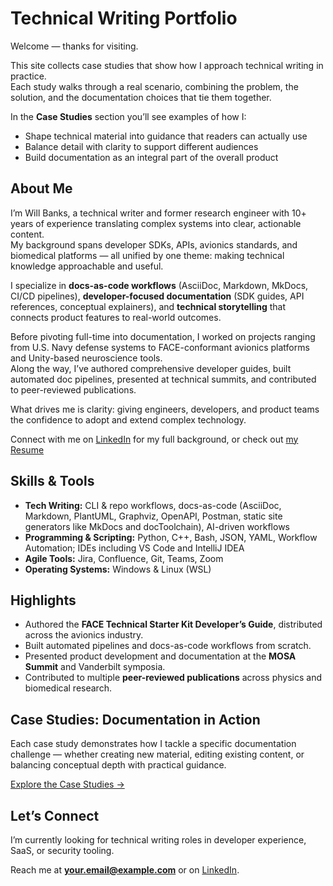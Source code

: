 
# Technical Writing Portfolio

Welcome — thanks for visiting.

This site collects case studies that show how I approach technical writing in practice.  
Each study walks through a real scenario, combining the problem, the solution, and the documentation choices that tie them together.

In the **Case Studies** section you’ll see examples of how I:

- Shape technical material into guidance that readers can actually use  
- Balance detail with clarity to support different audiences  
- Build documentation as an integral part of the overall product  

## About Me

I’m Will Banks, a technical writer and former research engineer with 10+ years of experience translating complex systems into clear, actionable content.  
My background spans developer SDKs, APIs, avionics standards, and biomedical platforms — all unified by one theme: making technical knowledge approachable and useful.

I specialize in **docs-as-code workflows** (AsciiDoc, Markdown, MkDocs, CI/CD pipelines), **developer-focused documentation** (SDK guides, API references, conceptual explainers), and **technical storytelling** that connects product features to real-world outcomes.

Before pivoting full-time into documentation, I worked on projects ranging from U.S. Navy defense systems to FACE-conformant avionics platforms and Unity-based neuroscience tools.  
Along the way, I’ve authored comprehensive developer guides, built automated doc pipelines, presented at technical summits, and contributed to peer-reviewed publications.

What drives me is clarity: giving engineers, developers, and product teams the confidence to adopt and extend complex technology.

Connect with me on [LinkedIn](https://www.linkedin.com/in/william-banks-7a736793/) for my full background, or check out [my Resume](https://docs.google.com/document/d/1yv8pqGzOZew67R3HoX8QbaK1VehR5nlt/export?format=pdf)

## Skills & Tools

- **Tech Writing:** CLI & repo workflows, docs-as-code (AsciiDoc, Markdown, PlantUML, Graphviz, OpenAPI, Postman, static site generators like MkDocs and docToolchain), AI-driven workflows
- **Programming & Scripting:** Python, C++, Bash, JSON, YAML, Workflow Automation; IDEs including VS Code and IntelliJ IDEA 
- **Agile Tools:** Jira, Confluence, Git, Teams, Zoom  
- **Operating Systems:** Windows & Linux (WSL)  

## Highlights

- Authored the **FACE Technical Starter Kit Developer’s Guide**, distributed across the avionics industry.  
- Built automated pipelines and docs-as-code workflows from scratch.  
- Presented product development and documentation at the **MOSA Summit** and Vanderbilt symposia.  
- Contributed to multiple **peer-reviewed publications** across physics and biomedical research.  

## Case Studies: Documentation in Action

Each case study demonstrates how I tackle a specific documentation challenge — whether creating new material, editing existing content, or balancing conceptual depth with practical guidance.

[Explore the Case Studies →](./case-studies/)

## Let’s Connect

I’m currently looking for technical writing roles in developer experience, SaaS, or security tooling.  

Reach me at **your.email@example.com** or on [LinkedIn](https://www.linkedin.com/in/william-banks-7a736793/).  
